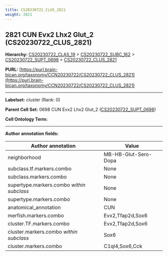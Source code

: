 ```yaml
---
title: CS20230722_CLUS_2821
weight: 2821
---
```

## 2821 CUN Evx2 Lhx2 Glut_2 (CS20230722_CLUS_2821)
<b>Hierarchy: </b>
[CS20230722_CLAS_19](../CS20230722_CLAS_19) >
[CS20230722_SUBC_162](../CS20230722_SUBC_162) >
[CS20230722_SUPT_0698](../CS20230722_SUPT_0698) >
[CS20230722_CLUS_2821](../CS20230722_CLUS_2821)

**PURL:** [https://purl.brain-bican.org/taxonomy/CCN20230722/CS20230722_CLUS_2821](https://purl.brain-bican.org/taxonomy/CCN20230722/CS20230722_CLUS_2821)

---


**Labelset:** cluster (Rank: 0)

**Parent Cell Set:** 0698 CUN Evx2 Lhx2 Glut_2 ([CS20230722_SUPT_0698](../CS20230722_SUPT_0698))



**Cell Ontology Term:** 

[MARKER GENES.]: #


---

[TRANSFERRED ANNOTATIONS.]: #


[AUTHOR ANNOTATION FIELDS.]: #


**Author annotation fields:**

| Author annotation | Value |
|-------------------|-------|
|neighborhood|MB-HB-Glut-Sero-Dopa|
|subclass.tf.markers.combo|None|
|subclass.markers.combo|None|
|supertype.markers.combo _within subclass_|None|
|supertype.markers.combo|None|
|anatomical_annotation|CUN|
|merfish.markers.combo|Evx2,Tfap2d,Sox6|
|cluster.TF.markers.combo|Evx2,Tfap2d,Sox6|
|cluster.markers.combo _within subclass_|Sox6|
|cluster.markers.combo|C1ql4,Sox6,Cck|
